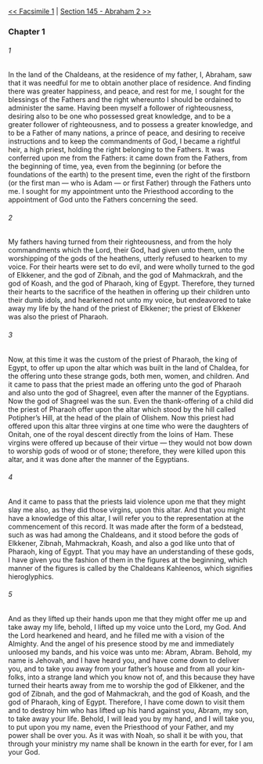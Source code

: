 [<< Facsimile 1](Facsimile%201.md)  |  [Section 145 - Abraham 2 >>](Section%20145%20-%20Abraham%202.md)

### Chapter 1
###### 1
In the land of the Chaldeans, at the residence of my father, I, Abraham, saw that it was needful for me to obtain another place of residence. And finding there was greater happiness, and peace, and rest for me, I sought for the blessings of the Fathers and the right whereunto I should be ordained to administer the same. Having been myself a follower of righteousness, desiring also to be one who possessed great knowledge, and to be a greater follower of righteousness, and to possess a greater knowledge, and to be a Father of many nations, a prince of peace, and desiring to receive instructions and to keep the commandments of God, I became a rightful heir, a high priest, holding the right belonging to the Fathers. It was conferred upon me from the Fathers: it came down from the Fathers, from the beginning of time, yea, even from the beginning (or before the foundations of the earth) to the present time, even the right of the firstborn (or the first man — who is Adam — or first Father) through the Fathers unto me. I sought for my appointment unto the Priesthood according to the appointment of God unto the Fathers concerning the seed.

###### 2
My fathers having turned from their righteousness, and from the holy commandments which the Lord, their God, had given unto them, unto the worshipping of the gods of the heathens, utterly refused to hearken to my voice. For their hearts were set to do evil, and were wholly turned to the god of Elkkener, and the god of Zibnah, and the god of Mahmackrah, and the god of Koash, and the god of Pharaoh, king of Egypt. Therefore, they turned their hearts to the sacrifice of the heathen in offering up their children unto their dumb idols, and hearkened not unto my voice, but endeavored to take away my life by the hand of the priest of Elkkener; the priest of Elkkener was also the priest of Pharaoh.

###### 3
Now, at this time it was the custom of the priest of Pharaoh, the king of Egypt, to offer up upon the altar which was built in the land of Chaldea, for the offering unto these strange gods, both men, women, and children. And it came to pass that the priest made an offering unto the god of Pharaoh and also unto the god of Shagreel, even after the manner of the Egyptians. Now the god of Shagreel was the sun. Even the thank-offering of a child did the priest of Pharaoh offer upon the altar which stood by the hill called Potipher’s Hill, at the head of the plain of Olishem. Now this priest had offered upon this altar three virgins at one time who were the daughters of Onitah, one of the royal descent directly from the loins of Ham. These virgins were offered up because of their virtue — they would not bow down to worship gods of wood or of stone; therefore, they were killed upon this altar, and it was done after the manner of the Egyptians.

###### 4
And it came to pass that the priests laid violence upon me that they might slay me also, as they did those virgins, upon this altar. And that you might have a knowledge of this altar, I will refer you to the representation at the commencement of this record. It was made after the form of a bedstead, such as was had among the Chaldeans, and it stood before the gods of Elkkener, Zibnah, Mahmackrah, Koash, and also a god like unto that of Pharaoh, king of Egypt. That you may have an understanding of these gods, I have given you the fashion of them in the figures at the beginning, which manner of the figures is called by the Chaldeans Kahleenos, which signifies hieroglyphics.

###### 5
And as they lifted up their hands upon me that they might offer me up and take away my life, behold, I lifted up my voice unto the Lord, my God. And the Lord hearkened and heard, and he filled me with a vision of the Almighty. And the angel of his presence stood by me and immediately unloosed my bands, and his voice was unto me: Abram, Abram. Behold, my name is Jehovah, and I have heard you, and have come down to deliver you, and to take you away from your father’s house and from all your kin-folks, into a strange land which you know not of, and this because they have turned their hearts away from me to worship the god of Elkkener, and the god of Zibnah, and the god of Mahmackrah, and the god of Koash, and the god of Pharaoh, king of Egypt. Therefore, I have come down to visit them and to destroy him who has lifted up his hand against you, Abram, my son, to take away your life. Behold, I will lead you by my hand, and I will take you, to put upon you my name, even the Priesthood of your Father, and my power shall be over you. As it was with Noah, so shall it be with you, that through your ministry my name shall be known in the earth for ever, for I am your God.